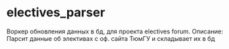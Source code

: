 # electives_parser
Воркер обновления данных в бд, для проекта electives forum.
Описание:
Парсит данные об элективах с оф. сайта ТюмГУ и складывает их в бд
